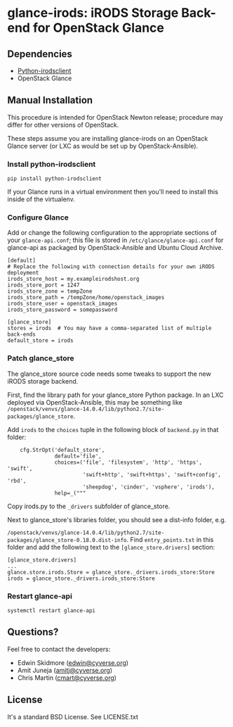 # glance-irods: iRODS Storage Back-end for OpenStack Glance

## Dependencies
* [Python-irodsclient](https://pypi.python.org/pypi/python-irodsclient)
* OpenStack Glance

## Manual Installation

This procedure is intended for OpenStack Newton release; procedure may differ for other versions of OpenStack.

These steps assume you are installing glance-irods on an OpenStack Glance server (or LXC as would be set up by OpenStack-Ansible).

### Install python-irodsclient

```
pip install python-irodsclient
```

If your Glance runs in a virtual environment then you'll need to install this inside of the virtualenv.

### Configure Glance

Add or change the following configuration to the appropriate sections of your `glance-api.conf`; this file is stored in `/etc/glance/glance-api.conf` for glance-api as packaged by OpenStack-Ansible and Ubuntu Cloud Archive.

```
[default]
# Replace the following with connection details for your own iRODS deployment
irods_store_host = my.exampleirodshost.org
irods_store_port = 1247
irods_store_zone = tempZone
irods_store_path = /tempZone/home/openstack_images
irods_store_user = openstack_images
irods_store_password = somepassword

[glance_store]
stores = irods  # You may have a comma-separated list of multiple back-ends
default_store = irods
```

### Patch glance_store

The glance_store source code needs some tweaks to support the new iRODS storage backend.

First, find the library path for your glance_store Python package. In an LXC deployed via OpenStack-Ansible, this may be something like `/openstack/venvs/glance-14.0.4/lib/python2.7/site-packages/glance_store`.

Add `irods` to the `choices` tuple in the following block of `backend.py` in that folder:

```
    cfg.StrOpt('default_store',                                            
               default='file',                                             
               choices=('file', 'filesystem', 'http', 'https', 'swift',    
                        'swift+http', 'swift+https', 'swift+config', 'rbd',
                        'sheepdog', 'cinder', 'vsphere', 'irods'),         
               help=_("""                                                  
```


Copy irods.py to the `_drivers` subfolder of glance_store.

Next to glance_store's libraries folder, you should see a dist-info folder, e.g.

`/openstack/venvs/glance-14.0.4/lib/python2.7/site-packages/glance_store-0.18.0.dist-info`. Find `entry_points.txt` in this folder and add the following text to the `[glance_store.drivers]` section:

```
[glance_store.drivers]
...
glance.store.irods.Store = glance_store._drivers.irods_store:Store
irods = glance_store._drivers.irods_store:Store
```

### Restart glance-api

`systemctl restart glance-api`


## Questions?

Feel free to contact the developers:
- Edwin Skidmore (edwin@cyverse.org)
- Amit Juneja (amitj@cyverse.org)
- Chris Martin (cmart@cyverse.org)

## License

It's a standard BSD License. See LICENSE.txt
